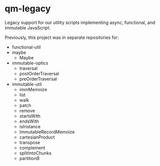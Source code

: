 # qm-legacy

Legacy support for our utility scripts implementing async, functional, and immutable JavaScript.

Previously, this project was in separate repositories for:

- functional-util
- maybe
  - Maybe
- immutable-optics
  - traversal
  - postOrderTraversal
  - preOrderTraversal
- immutable-util
  - immMemoize
  - list
  - walk
  - patch
  - remove
  - startsWith
  - endsWith
  - isInstance
  - ImmutableRecordMemoize
  - cartesianProduct
  - transpose
  - complement
  - splitIntoChunks
  - partitionB
